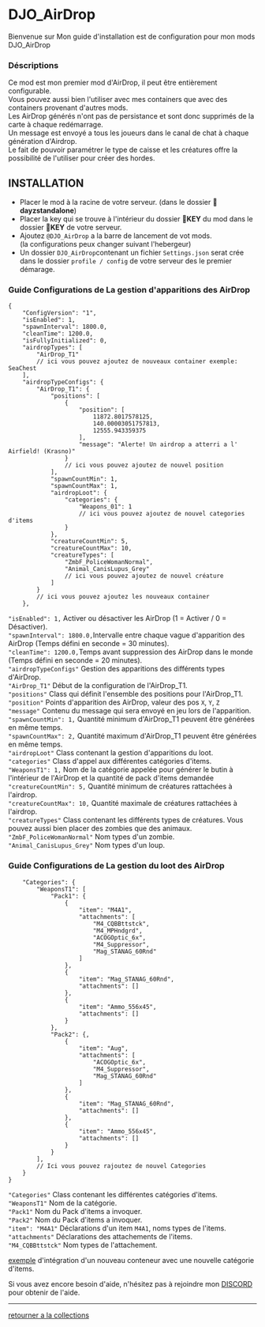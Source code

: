 # DJO_AirDrop
Bienvenue sur Mon guide d'installation est de configuration pour mon mods DJO_AirDrop

### Déscriptions
Ce mod est mon premier mod d'AirDrop, il peut être entièrement configurable.  
Vous pouvez aussi bien l'utiliser avec mes containers que avec des containers provenant d'autres mods.  
Les AirDrop générés n'ont pas de persistance et sont donc supprimés de la carte à chaque redémarrage.  
Un message est envoyé a tous les joueurs dans le canal de chat à chaque génération d'Airdrop.  
Le fait de pouvoir paramétrer le type de caisse et les créatures offre la possibilité de l'utiliser pour créer des hordes.


## INSTALLATION
- Placer le mod à la racine de votre serveur. (dans le dossier 📂**dayzstandalone**)
- Placer la key qui se trouve à l'intérieur du dossier 📂**KEY** du mod dans le dossier 📂**KEY** de votre serveur.
- Ajoutez `@DJO_AirDrop` a la barre de lancement de vot mods.  
(la configurations peux changer suivant l'hebergeur)
- Un dossier `DJO_AirDrop`contenant un fichier `Settings.json` serat crée dans le dossier `profile / config` de votre serveur des le premier démarage.

### Guide Configurations de La gestion d'apparitions des **AirDrop**
```
{
    "ConfigVersion": "1",
    "isEnabled": 1,
    "spawnInterval": 1800.0,
    "cleanTime": 1200.0,
    "isFullyInitialized": 0,
    "airdropTypes": [
        "AirDrop_T1"
        // ici vous pouvez ajoutez de nouveaux container exemple: SeaChest
    ],
    "airdropTypeConfigs": {
        "AirDrop_T1": {
            "positions": [
                {
                    "position": [
                        11872.8017578125,
                        140.00003051757813,
                        12555.943359375
                    ],
                    "message": "Alerte! Un airdrop a atterri a l' Airfield! (Krasno)"
                }
                // ici vous pouvez ajoutez de nouvel position
            ],
            "spawnCountMin": 1,
            "spawnCountMax": 1,
            "airdropLoot": {
                "categories": {
                    "Weapons_01": 1
                    // ici vous pouvez ajoutez de nouvel categories d'items
                }
            },
            "creatureCountMin": 5,
            "creatureCountMax": 10,
            "creatureTypes": [
                "ZmbF_PoliceWomanNormal",
                "Animal_CanisLupus_Grey"
                // ici vous pouvez ajoutez de nouvel créature
            ]
        }
        // ici vous pouvez ajoutez les nouveaux container
    },
```
`"isEnabled": 1,` Activer ou désactiver les AirDrop (1 = Activer / 0 = Désactiver).  
`"spawnInterval": 1800.0,`Intervalle entre chaque vague d'apparition des AirDrop (Temps défini en seconde = 30 minutes).  
`"cleanTime": 1200.0,`Temps avant suppression des AirDrop dans le monde (Temps défini en seconde = 20 minutes).  
`"airdropTypeConfigs"` Gestion des apparitions des différents types d'AirDrop.  
`"AirDrop_T1"` Début de la configuration de l'AirDrop_T1.  
`"positions"` Class qui définit l'ensemble des positions pour l'AirDrop_T1.  
`"position"` Points d'apparition des AirDrop, valeur des pos `X`, `Y`, `Z`  
`"message"` Contenu du message qui sera envoyé en jeu lors de l'apparition.  
`"spawnCountMin": 1,` Quantité minimum d'AirDrop_T1 peuvent être générées en même temps.  
`"spawnCountMax": 2,` Quantité maximum d'AirDrop_T1 peuvent être générées en même temps.  
`"airdropLoot"` Class contenant la gestion d'apparitions du loot.  
`"categories"` Class d'appel aux différentes catégories d'items.  
`"WeaponsT1": 1,` Nom de la catégorie appelée pour générer le butin à l'intérieur de l'AirDrop et la quantité de pack d'items demandée  
`"creatureCountMin": 5,` Quantité minimum de créatures rattachées à l'airdrop.  
`"creatureCountMax": 10,` Quantité maximale de créatures rattachées à l'airdrop.  
`"creatureTypes"` Class contenant les différents types de créatures. Vous pouvez aussi bien placer des zombies que des animaux.  
`"ZmbF_PoliceWomanNormal"` Nom types d'un zombie.  
`"Animal_CanisLupus_Grey"` Nom types d'un loup.  

### Guide Configurations de La gestion du loot des **AirDrop**
```
    "Categories": {
		"WeaponsT1": [
			"Pack1": {
				{
					"item": "M4A1",
					"attachments": [
						"M4_CQBBttstck",
						"M4_MPHndgrd",
						"ACOGOptic_6x",
						"M4_Suppressor",
						"Mag_STANAG_60Rnd"
					]
				},
				{
					"item": "Mag_STANAG_60Rnd",
					"attachments": []
				},
				{
					"item": "Ammo_556x45",
					"attachments": []
				}
			},
			"Pack2": {,
				{
					"item": "Aug",
					"attachments": [
						"ACOGOptic_6x",
						"M4_Suppressor",
						"Mag_STANAG_60Rnd"
					]
				},
				{
					"item": "Mag_STANAG_60Rnd",
					"attachments": []
				},
				{
					"item": "Ammo_556x45",
					"attachments": []
				}
			}
		],
        // Ici vous pouvez rajoutez de nouvel Categories
    }
}
```
`"Categories"` Class contenant les différentes catégories d'items.  
`"WeaponsT1"` Nom de la catégorie.   
`"Pack1"` Nom du Pack d'items a invoquer.   
`"Pack2"` Nom du Pack d'items a invoquer.  
`"item": "M4A1"` Déclarations d'un item `M4A1`, noms types de l'items.   
`"attachments"`  Déclarations des attachements de l'items.  
`"M4_CQBBttstck"` Nom types de l'attachement.  


[exemple](https://github.com/Djolehaineux/DJO_AirDrop/blob/main/Exemple_Settings.json) d'intégration d'un nouveau conteneur avec une nouvelle catégorie d'items.  

Si vous avez encore besoin d'aide, n'hésitez pas à rejoindre mon [DISCORD](https://discord.gg/UXNKcxApkU) pour obtenir de l'aide.

---

[retourner a la collections](https://github.com/Djolehaineux/DJO-mods-collection)
